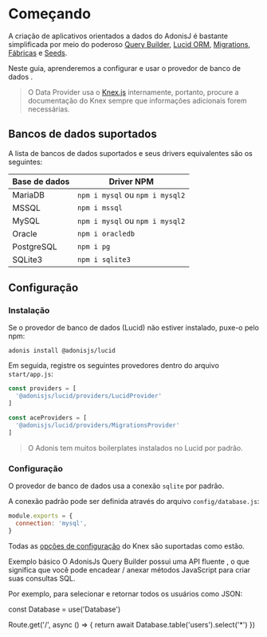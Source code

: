 # Começando

A criação de aplicativos orientados a dados do AdonisJ é bastante simplificada por meio do poderoso [Query Builder](https://adonisjs.com/docs/4.1/query-builder), 
[Lucid ORM](https://adonisjs.com/docs/4.1/lucid), [Migrations](https://adonisjs.com/docs/4.1/migrations), [Fábricas](https://adonisjs.com/docs/4.1/seeds-and-factories) e [Seeds](https://adonisjs.com/docs/4.1/seeds-and-factories).

Neste guia, aprenderemos a configurar e usar o provedor de banco de dados .

> O Data Provider usa o [Knex.js](https://knexjs.org/) internamente, portanto, procure a documentação do Knex sempre que informações 
> adicionais forem necessárias.

## Bancos de dados suportados
A lista de bancos de dados suportados e seus drivers equivalentes são os seguintes:

| Base de dados         | Driver NPM                            |
|-----------------------|---------------------------------------|
| MariaDB               | `npm i mysql` ou `npm i mysql2`       |
| MSSQL                 | `npm i mssql`                         |
| MySQL                 | `npm i mysql` ou `npm i mysql2`       |
| Oracle                | `npm i oracledb`                      |
| PostgreSQL            | `npm i pg`                            |
| SQLite3               | `npm i sqlite3`                       |

## Configuração

### Instalação
Se o provedor de banco de dados (Lucid) não estiver instalado, puxe-o pelo npm:

```
adonis install @adonisjs/lucid
```

Em seguida, registre os seguintes provedores dentro do arquivo `start/app.js`:

``` js
const providers = [
  '@adonisjs/lucid/providers/LucidProvider'
]

const aceProviders = [
  '@adonisjs/lucid/providers/MigrationsProvider'
]
```

> O Adonis tem muitos boilerplates instalados no Lucid por padrão.

### Configuração
O provedor de banco de dados usa a conexão `sqlite` por padrão.

A conexão padrão pode ser definida através do arquivo `config/database.js`:

``` js
module.exports = {
  connection: 'mysql',
}
```

Todas as [opções de configuração](http://knexjs.org/#Installation-client) do Knex são suportadas como estão.

Exemplo básico
O AdonisJs Query Builder possui uma API fluente , o que significa que você pode encadear / anexar métodos JavaScript para criar suas consultas SQL.

Por exemplo, para selecionar e retornar todos os usuários como JSON:

const Database = use('Database')

Route.get('/', async () => {
  return await Database.table('users').select('*')
})
